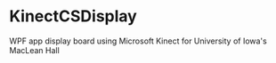 # KinectCSDisplay
WPF app display board using Microsoft Kinect for University of Iowa's MacLean Hall
